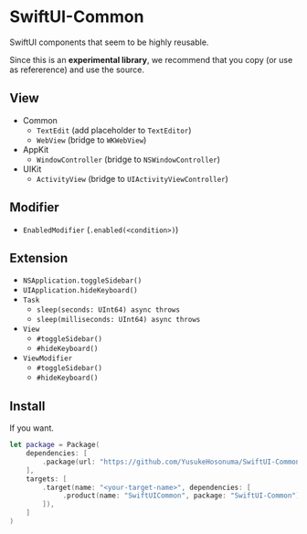 # SwiftUI-Common

SwiftUI components that seem to be highly reusable.

Since this is an **experimental library**, we recommend that you copy (or use as refererence) and use the source.

## View

- Common
  - `TextEdit` (add placeholder to `TextEditor`)
  - `WebView` (bridge to `WKWebView`)
- AppKit
  - `WindowController` (bridge to `NSWindowController`)
- UIKit
  - `ActivityView` (bridge to `UIActivityViewController`)

## Modifier

- `EnabledModifier` (`.enabled(<condition>)`)

## Extension

- `NSApplication.toggleSidebar()`
- `UIApplication.hideKeyboard()`
- `Task`
  - `sleep(seconds: UInt64) async throws`
  - `sleep(milliseconds: UInt64) async throws`
- `View`
  - `#toggleSidebar()`
  - `#hideKeyboard()`
- `ViewModifier`
  - `#toggleSidebar()`
  - `#hideKeyboard()`

## Install

If you want.

```swift
let package = Package(
    dependencies: [
        .package(url: "https://github.com/YusukeHosonuma/SwiftUI-Common.git", from: "0.1.0"),
    ],
    targets: [
        .target(name: "<your-target-name>", dependencies: [
             .product(name: "SwiftUICommon", package: "SwiftUI-Common"),
        ]),
    ]
)
```
